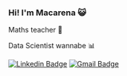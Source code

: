 ### Hi! I'm Macarena :smiley_cat:

Maths teacher :notebook_with_decorative_cover:	

Data Scientist wannabe :bar_chart:

[![Linkedin Badge](https://img.shields.io/badge/-Follow_Me-blue?style=for-the-badge&logo=Linkedin&logoColor=white&link=https://www.linkedin.com/in/macarena-villamea///)](https://www.linkedin.com/in/macarena-villamea/) [![Gmail Badge](https://img.shields.io/badge/-macarenavillamea@gmail.com-d44638?style=for-the-badge&logo=Gmail&logoColor=white&link=mailto:macarenavillamea@gmail)](mailto:macarenavillamea@gmail.com)
